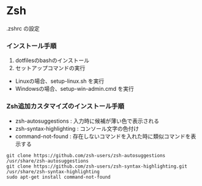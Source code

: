 
# Zsh

.zshrc の設定


### インストール手順

1. dotfilesのbashのインストール
2. セットアップコマンドの実行
  - Linuxの場合、setup-linux.sh を実行
  - Windowsの場合、setup-win-admin.cmd を実行

### Zsh追加カスタマイズのインストール手順

- zsh-autosuggestions : 入力時に候補が薄い色で表示される
- zsh-syntax-highlighting : コンソール文字の色付け
- command-not-found : 存在しないコマンドを入れた時に類似コマンドを表示する

```
git clone https://github.com/zsh-users/zsh-autosuggestions /usr/share/zsh-autosuggestions
git clone https://github.com/zsh-users/zsh-syntax-highlighting.git /usr/share/zsh-syntax-highlighting
sudo apt-get install command-not-found
```
